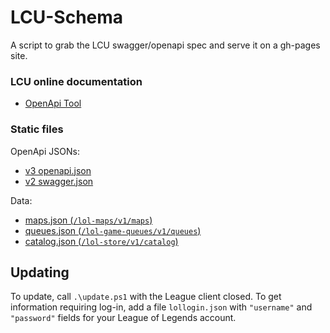 # LCU-Schema

A script to grab the LCU swagger/openapi spec and serve it on a gh-pages site.

### LCU online documentation

- [OpenApi Tool](http://www.mingweisamuel.com/lcu-schema/tool/)

### Static files

OpenApi JSONs:
- [v3 openapi.json](http://www.mingweisamuel.com/lcu-schema/lcu/openapi.json)
- [v2 swagger.json](http://www.mingweisamuel.com/lcu-schema/lcu/swagger.json)

Data:
- [maps.json (`/lol-maps/v1/maps`)](http://www.mingweisamuel.com/lcu-schema/maps.json)
- [queues.json (`/lol-game-queues/v1/queues`)](http://www.mingweisamuel.com/lcu-schema/queues.json)
- [catalog.json (`/lol-store/v1/catalog`)](http://www.mingweisamuel.com/lcu-schema/catalog.json)

## Updating

To update, call `.\update.ps1` with the League client closed. To get
information requiring log-in, add a file `lollogin.json` with `"username"` and
`"password"` fields for your League of Legends account.
